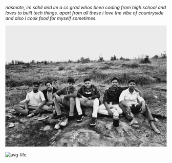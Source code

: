 *nasmate, im sahil and im a cs grad whos been coding from high school and loves to built tech things. apart from all these i love the vibe of countryside and also i cook food for myself sometimes.*

![My Banner](https://github.com/ogsahil/ogsahil/blob/main/countryside.jpg)

![avg-life](https://media.tenor.com/view/wojak-skye-productions-dustin-odaffer-prince-of-zimbabwe-millenia-thinker-gif-24269358.gif)

